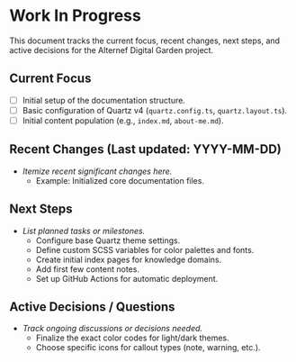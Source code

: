 # Work In Progress

This document tracks the current focus, recent changes, next steps, and active decisions for the Alternef Digital Garden project.

## Current Focus

-   [ ] Initial setup of the documentation structure.
-   [ ] Basic configuration of Quartz v4 (`quartz.config.ts`, `quartz.layout.ts`).
-   [ ] Initial content population (e.g., `index.md`, `about-me.md`).

## Recent Changes (Last updated: YYYY-MM-DD)

-   *Itemize recent significant changes here.*
    -   Example: Initialized core documentation files.

## Next Steps

-   *List planned tasks or milestones.*
    -   Configure base Quartz theme settings.
    -   Define custom SCSS variables for color palettes and fonts.
    -   Create initial index pages for knowledge domains.
    -   Add first few content notes.
    -   Set up GitHub Actions for automatic deployment.

## Active Decisions / Questions

-   *Track ongoing discussions or decisions needed.*
    -   Finalize the exact color codes for light/dark themes.
    -   Choose specific icons for callout types (note, warning, etc.). 